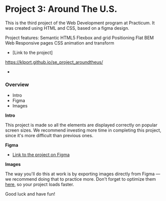 # Project 3: Around The U.S.

This is the third project of the Web Development program at Practicum. It was created using HTML and CSS, based on a figma design.

Project features:
Semantic HTML5
Flexbox and grid 
Positioning
Flat BEM
Web Responsive pages
CSS animation and transform

* [Link to the project]  

https://klport.github.io/se_project_aroundtheus/

*
### Overview  

* Intro  
* Figma  
* Images  
  
**Intro**
  
This project is made so all the elements are displayed correctly on popular screen sizes. We recommend investing more time in completing this project, since it's more difficult than previous ones.  
  
**Figma**  
  
* [Link to the project on Figma](https://www.figma.com/file/ii4xxsJ0ghevUOcssTlHZv/Sprint-3%3A-Around-the-US?node-id=0%3A1)  
  
**Images**  
  
The way you'll do this at work is by exporting images directly from Figma — we recommend doing that to practice more. Don't forget to optimize them [here](https://tinypng.com/), so your project loads faster. 
  
Good luck and have fun!
